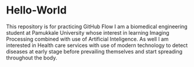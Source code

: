# Hello-World
This repository is for practicing GitHub Flow
I am a biomedical engineering student at Pamukkale University whose interest in learning Imaging Processing combined with use of Artificial Inteligence. As well I am interested in Health care services with use of modern technology to detect diseases at early stage before prevailing themselves and start spreading throughout the body.
